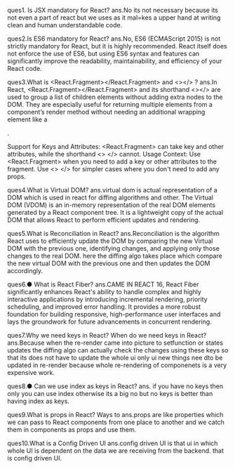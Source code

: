 ques1. Is JSX mandatory for React?
ans.No its not necessary because its not even a part of react but we uses as it mal=kes a upper hand at writing clean and human understandable code.

ques2.Is ES6 mandatory for React?
ans.No, ES6 (ECMAScript 2015) is not strictly mandatory for React, but it is highly recommended. React itself does not enforce the use of ES6, but using ES6 syntax and features can significantly improve the readability, maintainability, and efficiency of your React code.

ques3.What is <React.Fragment></React.Fragment> and <></> ?
ans.In React, <React.Fragment></React.Fragment> and its shorthand <></> are used to group a list of children elements without adding extra nodes to the DOM. They are especially useful for returning multiple elements from a component’s render method without needing an additional wrapping element like a <div>.

Support for Keys and Attributes: <React.Fragment> can take key and other attributes, while the shorthand <> </> cannot.
Usage Context: Use <React.Fragment> when you need to add a key or other attributes to the fragment. Use <> </> for simpler cases where you don't need to add any props.

ques4.What is Virtual DOM?
ans.virtual dom is actual representation of a DOM which is used in react for diffing algorithms and other.
The Virtual DOM (VDOM) is an in-memory representation of the real DOM elements generated by a React component tree. It is a lightweight copy of the actual DOM that allows React to perform efficient updates and rendering.

ques5.What is Reconciliation in React?
ans.Reconciliation is the algorithm React uses to efficiently update the DOM by comparing the new Virtual DOM with the previous one, identifying changes, and applying only those changes to the real DOM.
here the diffing algo takes place which compare the new virtual DOM with the previous one and then updates the DOM accordingly.

ques6.● What is React Fiber?
ans.CAME IN REACT 16, React Fiber significantly enhances React's ability to handle complex and highly interactive applications by introducing incremental rendering, priority scheduling, and improved error handling. It provides a more robust foundation for building responsive, high-performance user interfaces and lays the groundwork for future advancements in concurrent rendering.

ques7.Why we need keys in React? When do we need keys in React?
ans.Because when the re-render came into picture to setfunction or states updates the diffing algo can actually check the changes using these keys so that its does not have to update the whole ui only ui new things nee dto be updated in re-render because whole re-rendering of componenets is a very expensive work.

ques8.● Can we use index as keys in React?
ans. if you have no keys then only you can use index otherwise its a big no but no keys is better than having index as keys.

ques9.What is props in React? Ways to
ans.props are like properties which we can pass to React components from one place to another and we catch them in components as props and use them.

ques10.What is a Config Driven UI
ans.config driven UI is that ui in which whole UI is dependent on the data we are receiving from the backend.
that is config driven UI.
